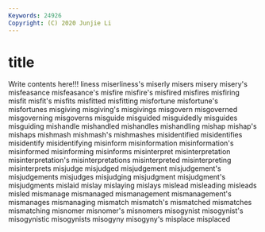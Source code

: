 ```yaml
---
Keywords: 24926
Copyright: (C) 2020 Junjie Li
---
```


# title

Write contents here!!!
liness 
miserliness's
miserly 
misers 
misery 
misery's 
misfeasance 
misfeasance's 
misfire 
misfire's 
misfired 
misfires
misfiring 
misfit 
misfit's 
misfits 
misfitted 
misfitting 
misfortune 
misfortune's 
misfortunes 
misgiving
misgiving's 
misgivings 
misgovern 
misgoverned 
misgoverning 
misgoverns 
misguide 
misguided 
misguidedly 
misguides
misguiding 
mishandle 
mishandled 
mishandles 
mishandling 
mishap 
mishap's 
mishaps 
mishmash 
mishmash's
mishmashes 
misidentified 
misidentifies 
misidentify 
misidentifying 
misinform 
misinformation 
misinformation's 
misinformed 
misinforming
misinforms 
misinterpret 
misinterpretation 
misinterpretation's 
misinterpretations 
misinterpreted 
misinterpreting 
misinterprets 
misjudge 
misjudged
misjudgement 
misjudgement's 
misjudgements 
misjudges 
misjudging 
misjudgment 
misjudgment's 
misjudgments 
mislaid 
mislay
mislaying 
mislays 
mislead 
misleading 
misleads 
misled 
mismanage 
mismanaged 
mismanagement 
mismanagement's
mismanages 
mismanaging 
mismatch 
mismatch's 
mismatched 
mismatches 
mismatching 
misnomer 
misnomer's 
misnomers
misogynist 
misogynist's 
misogynistic 
misogynists 
misogyny 
misogyny's 
misplace 
misplaced 

